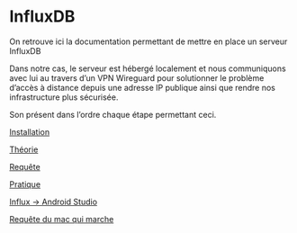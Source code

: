 # InfluxDB

On retrouve ici la documentation permettant de mettre en place un serveur InfluxDB 

Dans notre cas, le serveur est hébergé localement et nous communiquons avec lui au travers d’un VPN Wireguard pour solutionner le problème d’accès à distance depuis une adresse IP publique ainsi que rendre nos infrastructure plus sécurisée. 

Son présent dans l’ordre chaque étape permettant ceci.

[Installation](InfluxDB%207a733f9ab228465493c22d8384228664/Installation%20ba716747c5c3435dae8f13f03e89e5bd.md)

[Théorie](InfluxDB%207a733f9ab228465493c22d8384228664/The%CC%81orie%209e19db3949964ae2a471df99347e22d7.md)

[Requête](InfluxDB%207a733f9ab228465493c22d8384228664/Reque%CC%82te%20ea8931d2317c4e6f9232d3ef0695a053.md)

[Pratique](InfluxDB%207a733f9ab228465493c22d8384228664/Pratique%20cbf47b084a2248ae8f430fb9533d6042.md)

[Influx → Android Studio](InfluxDB%207a733f9ab228465493c22d8384228664/Influx%20%E2%86%92%20Android%20Studio%20705d94190b3a48bb829274cfb5034b68.md)

[Requête du mac qui marche](InfluxDB%207a733f9ab228465493c22d8384228664/Reque%CC%82te%20du%20mac%20qui%20marche%20d8bb5a0c9533485caa124a9f572cfad9.md)